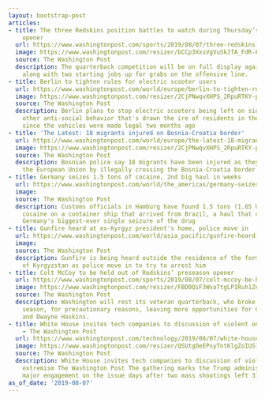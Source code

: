 ```yaml
---
layout: bootstrap-post
articles:
- title: The three Redskins position battles to watch during Thursday’s preseason
    opener
  url: https://www.washingtonpost.com/sports/2019/08/07/three-redskins-position-battles-watch-during-thursdays-preseason-opener/
  image: https://www.washingtonpost.com/resizer/bCCp3XxsVgVuSkJfA_FdR-PgVM0=/1484x0/arc-anglerfish-washpost-prod-washpost.s3.amazonaws.com/public/L62GTJFPA4I6TFARUYEPTUGC2M.jpg
  source: The Washington Post
  description: The quarterback competition will be on full display against the Browns,
    along with two starting jobs up for grabs on the offensive line.
- title: Berlin to tighten rules for electric scooter users
  url: https://www.washingtonpost.com/world/europe/berlin-to-tighten-rules-for-electric-scooter-users/2019/08/07/c618d236-b928-11e9-8e83-4e6687e99814_story.html
  image: https://www.washingtonpost.com/resizer/2CjPNwqvXHPS_2RpuRTKY-p3eVo=/1484x0/www.washingtonpost.com/pb/resources/img/twp-social-share.png
  source: The Washington Post
  description: Berlin plans to stop electric scooters being left on sidewalks and
    other anti-social behavior that's drawn the ire of residents in the German capital
    since the vehicles were made legal two months ago
- title: 'The Latest: 18 migrants injured on Bosnia-Croatia border'
  url: https://www.washingtonpost.com/world/europe/the-latest-18-migrants-injured-on-bosnia-croatia-border/2019/08/07/757715b0-b926-11e9-8e83-4e6687e99814_story.html
  image: https://www.washingtonpost.com/resizer/2CjPNwqvXHPS_2RpuRTKY-p3eVo=/1484x0/www.washingtonpost.com/pb/resources/img/twp-social-share.png
  source: The Washington Post
  description: Bosnian police say 18 migrants have been injured as they tried to enter
    the European Union by illegally crossing the Bosnia-Croatia border
- title: Germany seizes 1.5 tons of cocaine, 2nd big haul in weeks
  url: https://www.washingtonpost.com/world/the_americas/germany-seizes-15-tons-of-cocaine-2nd-big-haul-in-weeks/2019/08/07/dfc0bdfa-b925-11e9-8e83-4e6687e99814_story.html
  image: 
  source: The Washington Post
  description: Customs officials in Hamburg have found 1.5 tons (1.65 U.S. tons) of
    cocaine on a container ship that arrived from Brazil, a haul that came soon after
    Germany's biggest-ever single seizure of the drug
- title: Gunfire heard at ex-Kyrgyz president's home, police move in
  url: https://www.washingtonpost.com/world/asia_pacific/gunfire-heard-at-ex-kyrgyz-presidents-home-police-move-in/2019/08/07/c09a40dc-b924-11e9-8e83-4e6687e99814_story.html
  image: 
  source: The Washington Post
  description: Gunfire is being heard outside the residence of the former president
    of Kyrgyzstan as police move in to try to arrest him
- title: Colt McCoy to be held out of Redskins’ preseason opener
  url: https://www.washingtonpost.com/sports/2019/08/07/colt-mccoy-be-held-out-redskins-preseason-opener/
  image: https://www.washingtonpost.com/resizer/FBD0QiF3WvaTtgLPIRuh1ZezrpM=/1484x0/arc-anglerfish-washpost-prod-washpost.s3.amazonaws.com/public/2OGZDMVUUYI6TLGIDWCHXLGKOM.jpg
  source: The Washington Post
  description: Washington will rest its veteran quarterback, who broke his leg last
    season, for precautionary reasons, leaving more opportunities for Case Keenum
    and Dwayne Haskins.
- title: White House invites tech companies to discussion of violent online extremism
    - The Washington Post
  url: https://www.washingtonpost.com/technology/2019/08/07/white-house-invites-tech-companies-discussion-violent-online-extremism/
  image: https://www.washingtonpost.com/resizer/QSUtgOeEPsyTntKlgZoIUS1V3_o=/1484x0/arc-anglerfish-washpost-prod-washpost.s3.amazonaws.com/public/VOBP3NFZEAI6TDUDJZTIP2MYCQ.jpg
  source: The Washington Post
  description: White House invites tech companies to discussion of violent online
    extremism The Washington Post The gathering marks the Trump administration's first
    major engagement on the issue days after two mass shootings left 31 dead.
as_of_date: '2019-08-07'
---
```


